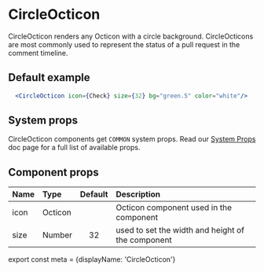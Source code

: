 
# CircleOcticon

CircleOcticon renders any Octicon with a circle background. CircleOcticons are most commonly used to represent the status of a pull request in the comment timeline.

## Default example

```.jsx
  <CircleOcticon icon={Check} size={32} bg="green.5" color="white"/>
```

## System props

CircleOcticon components get `COMMON` system props. Read our [System Props](/system-props) doc page for a full list of available props.

## Component props

| Name | Type | Default | Description |
| :- | :- | :-: | :- |
| icon | Octicon | | Octicon component used in the component |
| size | Number | 32 | used to set the width and height of the component |


export const meta = {displayName: 'CircleOcticon'}
